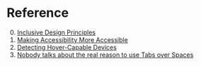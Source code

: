 # Reference

0. [Inclusive Design Principles](https://inclusivedesignprinciples.org/)
0. [Making Accessibility More Accessible](https://austingil.com/making-accessibility-more-accessible/)
0. [Detecting Hover-Capable Devices](https://css-irl.info/detecting-hover-capable-devices/)
0. [Nobody talks about the real reason to use Tabs over Spaces](https://www.reddit.com/r/javascript/comments/c8drjo/nobody_talks_about_the_real_reason_to_use_tabs/?st=jxuy98ok&sh=8487bdfa)

